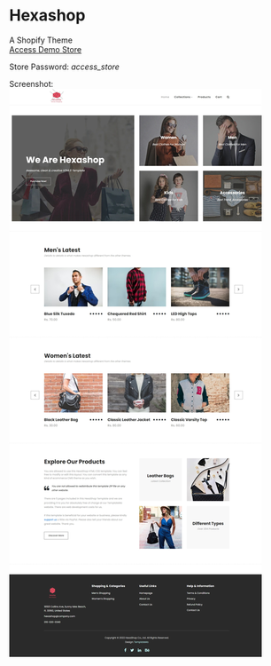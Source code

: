 # Hexashop
A Shopify Theme
<br>
<a href="https://navneet-dev.myshopify.com/">Access Demo Store</a>
<br>
<p>Store Password: <em>access_store</em></p>
Screenshot:
<img src="screenshot.jpeg">
